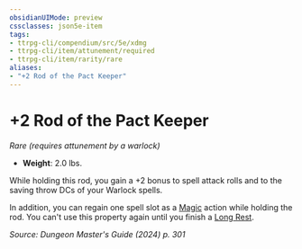 ```yaml
---
obsidianUIMode: preview
cssclasses: json5e-item
tags:
- ttrpg-cli/compendium/src/5e/xdmg
- ttrpg-cli/item/attunement/required
- ttrpg-cli/item/rarity/rare
aliases: 
- "+2 Rod of the Pact Keeper"
---
```

# +2 Rod of the Pact Keeper
*Rare (requires attunement by a warlock)*  


- **Weight**: 2.0 lbs.

While holding this rod, you gain a +2 bonus to spell attack rolls and to the saving throw DCs of your Warlock spells.

In addition, you can regain one spell slot as a [Magic](2-Mechanics/CLI/rules/actions.md#Magic) action while holding the rod. You can't use this property again until you finish a [Long Rest](2-Mechanics/CLI/rules/variant-rules/long-rest-xphb.md).

*Source: Dungeon Master's Guide (2024) p. 301*